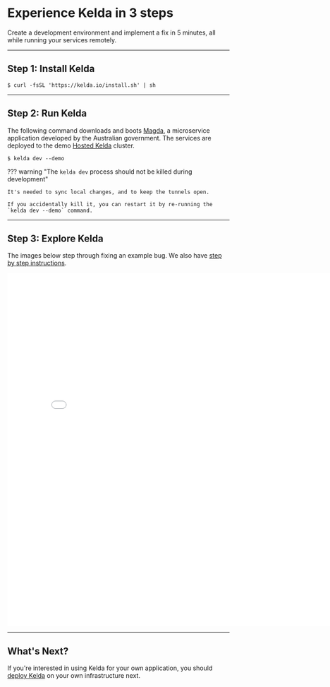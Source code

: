 # Experience Kelda in 3 steps

Create a development environment and implement a fix in 5 minutes, all while
running your services remotely.

---

## **Step 1: Install Kelda**

    $ curl -fsSL 'https://kelda.io/install.sh' | sh

---

## **Step 2: Run Kelda**

The following command downloads and boots [Magda](https://data.gov.au), a
microservice application developed by the Australian government. The services
are deployed to the demo [Hosted Kelda](/request-hosted-kelda-access) cluster.

    $ kelda dev --demo

??? warning "The `kelda dev` process should not be killed during development"

    It's needed to sync local changes, and to keep the tunnels open.

    If you accidentally kill it, you can restart it by re-running the `kelda dev --demo` command.

<script id="asciicast-uT2DMR5H7U3uWatyhqsHJGCf2" src="https://asciinema.org/a/uT2DMR5H7U3uWatyhqsHJGCf2.js" async></script>

---

## **Step 3: Explore Kelda**

The images below step through fixing an example bug. We also have [step by step instructions](./explore).

<iframe width="800" height="800" class="slideshow" src="./slideshow.html" frameborder=0></iframe>

---

## **What's Next?**

If you're interested in using Kelda for your own application, you should [deploy
Kelda](../deployment) on your own infrastructure next.
